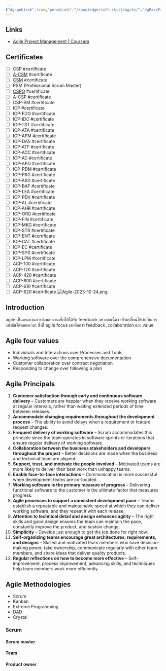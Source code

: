 ```yaml
---
{"dg-publish":true,"permalink":"/knowledge/soft-skill/agile/","dgPassFrontmatter":true}
---
```


## Links
- [Agile Project Management | Coursera](https://www.coursera.org/learn/agile-project-management)
## Certificates
- [ ] CSP #certificate
- [ ] [A-CSM](https://www.scrumalliance.org/get-certified/scrum-master-track/advanced-certified-scrummaster) #certificate
- [ ] [CSM](https://www.scrumalliance.org/get-certified/scrum-master-track/certified-scrummaster) #certificate
- [ ] PSM (Professional Scrum Master)
- [ ] [CSPO](https://www.scrumalliance.org/get-certified/product-owner-track/certified-scrum-product-owner) #certificate
- [ ] A-CSP #certificate
- [ ] CSP-SM #certificate
- [ ] ICP #certificate
- [ ] ICP-FDO #certificate
- [ ] ICP-IDO #certificate
- [ ] ICP-TST #certificate
- [ ] ICP-ATA #certificate
- [ ] ICP-APM #certificate
- [ ] ICP-DAS #certificate
- [ ] ICP-ATF #certificate
- [ ] ICP-ACC #certificate
- [ ] ICP-AC #certificate
- [ ] ICP-APO #certificate
- [ ] ICP-PDM #certificate
- [ ] ICP-PRG #certificate
- [ ] ICP-ASD #certificate
- [ ] ICP-BAF #certificate
- [ ] ICP-LEA #certificate
- [ ] ICP-PDV #certificate
- [ ] ICP-AL #certificate
- [ ] ICP-AHR #certificate
- [ ] ICP-ORG #certificate
- [ ] ICP-FIN #certificate
- [ ] ICP-MKG #certificate
- [ ] ICP-STR #certificate
- [ ] ICP-ENT #certificate
- [ ] ICP-CAT #certificate
- [ ] ICP-EC #certificate
- [ ] ICP-SYS #certificate
- [ ] ICP-LPM #certificate
- [ ] ACP-100 #certificate
- [ ] ACP-120 #certificate
- [ ] ACP-420 #certificate
- [ ] ACP-600 #certificate
- [ ] ACP-610 #certificate
- [ ] ACP-620 #certificate
![Agile-2023-10-24.png](/img/user/Attachments/Agile-2023-10-24.png)
## Introduction
agile เป็นกระบวนการส่งมอบงานเพื่อให้ได้รับ feedback อย่างต่อเนื่อง ปรับเปลื่ยนให้เข้ากับการแข่งขันได้ตลอดเวลา สิ่งที่ agile focus เลยคือการ feedback ,collaboration และ value
## Agile four values
- Individuals and Interactions over Processes and Tools
- Working software over the comprehensive documentation
- Customer collaboration over contract negotiation
- Responding to change over following a plan
## Agile Principals
1. **Customer satisfaction through early and continuous software delivery** – Customers are happier when they receive working software at regular intervals, rather than waiting extended periods of time between releases.
2. **Accommodate changing requirements throughout the development process** – The ability to avoid delays when a requirement or feature request changes.
3. **Frequent delivery of working software** – Scrum accommodates this principle since the team operates in software sprints or iterations that ensure regular delivery of working software.
4. **Collaboration between the business stakeholders and developers throughout the project** – Better decisions are made when the business and technical team are aligned.
5. **Support, trust, and motivate the people involved** – Motivated teams are more likely to deliver their best work than unhappy teams.
6. **Enable face-to-face interactions** – Communication is more successful when development teams are co-located.
7. **Working software is the primary measure of progress** – Delivering functional software to the customer is the ultimate factor that measures progress.
8. **Agile processes to support a consistent development pace** – Teams establish a repeatable and maintainable speed at which they can deliver working software, and they repeat it with each release.
9. **Attention to technical detail and design enhances agility** – The right skills and good design ensures the team can maintain the pace, constantly improve the product, and sustain change.
10. **Simplicity** – Develop just enough to get the job done for right now.
11. **Self-organizing teams encourage great architectures, requirements, and designs** – Skilled and motivated team members who have decision-making power, take ownership, communicate regularly with other team members, and share ideas that deliver quality products.
12. **Regular reflections on how to become more effective** – Self-improvement, process improvement, advancing skills, and techniques help team members work more efficiently.
## Agile Methodologies
- Scrum
- Kanban
- Extreme Programming
- DAD
- Crystal
### Scrum
#### Scrum master
#### Team
#### Product owner
